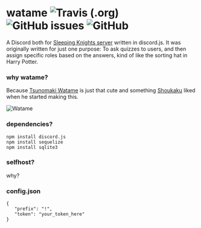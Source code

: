 
# watame ![Travis (.org)](https://img.shields.io/travis/raphilia/watame) ![GitHub issues](https://img.shields.io/github/issues/raphilia/watame) ![GitHub](https://img.shields.io/github/license/raphilia/watame)
 A Discord both for [Sleeping Knights server](https://sleepingknights.xyz/) written in discord.js. It was originally written for just one purpose: To ask quizzes to users, and then assign specific roles based on the answers, kind of like the sorting hat in Harry Potter.

 ### why watame?
 Because [Tsunomaki Watame](https://www.youtube.com/channel/UCqm3BQLlJfvkTsX_hvm0UmA) is just that cute and something [Shoukaku](https://github.com/Raphilia) liked when he started making this.

 ![Watame](https://cdn.discordapp.com/avatars/617592844978487316/a48d3399dc21e63f50a027cd163dfd08.webp)

 ### dependencies?
 `npm install discord.js`  
 `npm install sequelize`  
 `npm install sqlite3`

 ### selfhost?
 why?

 ### config.json
 ```
{
	"prefix": "!",
	"token": "your_token_here"
}
 ```
